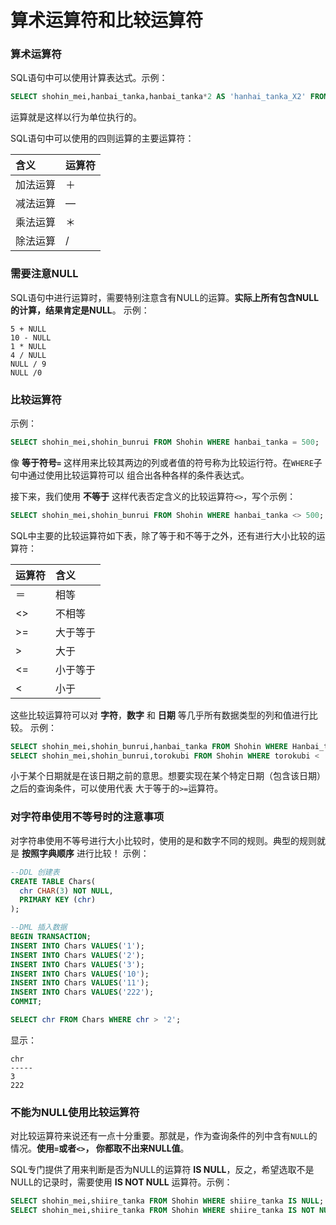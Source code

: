 算术运算符和比较运算符
===================================================
### 算术运算符
SQL语句中可以使用计算表达式。示例：
```sql
SELECT shohin_mei,hanbai_tanka,hanbai_tanka*2 AS 'hanhai_tanka_X2' FROM Shohin;
```
运算就是这样以行为单位执行的。

SQL语句中可以使用的四则运算的主要运算符：

| 含义| 运算符|
| :------------- | :------------- |
| 加法运算 | ＋|
| 减法运算 | — |
| 乘法运算 | ＊|
| 除法运算 | /|

### 需要注意NULL
SQL语句中进行运算时，需要特别注意含有NULL的运算。**实际上所有包含NULL的计算，结果肯定是NULL**。
示例：
```
5 + NULL
10 - NULL
1 * NULL
4 / NULL
NULL / 9
NULL /0
```
### 比较运算符
示例：
```sql
SELECT shohin_mei,shohin_bunrui FROM Shohin WHERE hanbai_tanka = 500;
```
像 **等于符号`=`** 这样用来比较其两边的列或者值的符号称为比较运行符。在`WHERE`子句中通过使用比较运算符可以
组合出各种各样的条件表达式。

接下来，我们使用 **不等于** 这样代表否定含义的比较运算符`<>`，写个示例：
```sql
SELECT shohin_mei,shohin_bunrui FROM Shohin WHERE hanbai_tanka <> 500;
```
SQL中主要的比较运算符如下表，除了等于和不等于之外，还有进行大小比较的运算符：

| 运算符 | 含义 |
| :------------- | :------------- |
| ＝ | 相等|
| <> | 不相等 |
| >= | 大于等于 |
| > | 大于 |
| <= | 小于等于 |
| < | 小于 |

这些比较运算符可以对 **字符**，**数字** 和 **日期** 等几乎所有数据类型的列和值进行比较。
示例：
```sql
SELECT shohin_mei,shohin_bunrui,hanbai_tanka FROM Shohin WHERE Hanbai_tanka >= 1000;
SELECT shohin_mei,shohin_bunrui,torokubi FROM Shohin WHERE torokubi < '2009-09-27';
```
小于某个日期就是在该日期之前的意思。想要实现在某个特定日期（包含该日期）之后的查询条件，可以使用代表
大于等于的`>=`运算符。

### 对字符串使用不等号时的注意事项
对字符串使用不等号进行大小比较时，使用的是和数字不同的规则。典型的规则就是 **按照字典顺序** 进行比较！
示例：
```sql
--DDL 创建表
CREATE TABLE Chars(
  chr CHAR(3) NOT NULL,
  PRIMARY KEY (chr)
);

--DML 插入数据
BEGIN TRANSACTION;
INSERT INTO Chars VALUES('1');
INSERT INTO Chars VALUES('2');
INSERT INTO Chars VALUES('3');
INSERT INTO Chars VALUES('10');
INSERT INTO Chars VALUES('11');
INSERT INTO Chars VALUES('222');
COMMIT;

SELECT chr FROM Chars WHERE chr > '2';
```
显示：
```
chr
-----
3
222
```
### 不能为NULL使用比较运算符
对比较运算符来说还有一点十分重要。那就是，作为查询条件的列中含有`NULL`的情况。**使用`=`或者`<>`，
你都取不出来NULL值**。

SQL专门提供了用来判断是否为NULL的运算符 **IS NULL**，反之，希望选取不是NULL的记录时，需要使用
**IS NOT NULL** 运算符。示例：
```sql
SELECT shohin_mei,shiire_tanka FROM Shohin WHERE shiire_tanka IS NULL;
SELECT shohin_mei,shiire_tanka FROM Shohin WHERE shiire_tanka IS NOT NULL;
```

